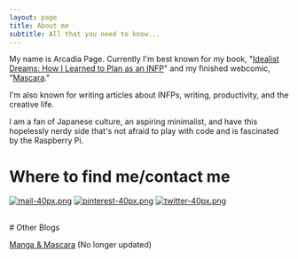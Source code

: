 ```yaml
---
layout: page
title: About me
subtitle: All that you need to know...
---
```


My name is Arcadia Page. Currently I'm best known for my book, "[Idealist Dreams: How I Learned to Plan as an INFP](https://arcadiapage.itch.io/idealist-dreams)" and my finished webcomic, "[Mascara](https://www.smackjeeves.com/discover/detail?titleNo=59912&articleNo=1)."

I'm also known for writing articles about INFPs, writing, productivity, and the creative life.

I am a fan of Japanese culture, an aspiring minimalist, and have this hopelessly nerdy side that's not afraid to play with code and is fascinated by the Raspberry Pi. 

# Where to find me/contact me

[![mail-40px.png](https://i.postimg.cc/yxz84Qmx/mail-40px.png)](mailto:arcadiapage@gmail.com) [![pinterest-40px.png](https://i.postimg.cc/gJh27F61/pinterest-40px.png)](https://www.pinterest.com/arcadiapage/) [![twitter-40px.png](https://i.postimg.cc/R0y0GVqc/twitter-40px.png)](https://twitter.com/arcadiapage) 

<br/>
# Other Blogs

[Manga & Mascara](https://manga-arcadia.blogspot.com/) (No longer updated)

